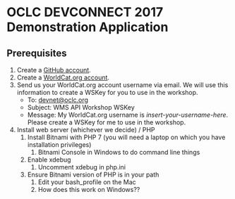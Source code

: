 # OCLC DEVCONNECT 2017 Demonstration Application
## Prerequisites

1. Create a [GitHub account](https://github.com/).
2. Create a [WorldCat.org account](https://www.oclc.org/en/user/create-account.html).
3. Send us your WorldCat.org account username via email. We will use this information to create a WSKey for you to use in the workshop.
	* To: devnet@oclc.org
	* Subject: WMS API Workshop WSKey
	* Message: My WorldCat.org username is *insert-your-username-here*. Please create a WSKey for me to use in the workshop.
4. Install web server (whichever we decide) / PHP
    1. Install Bitnami with PHP 7 (you will need a laptop on which you have installation privileges)
		1. Bitnami Console in Windows to do command line things
	2. Enable xdebug
		1. Uncomment xdebug in php.ini
	3. Ensure Bitnami version of PHP is in your path
		1. Edit your bash_profile on the Mac
		2. How does this work on Windows??